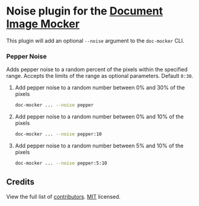 # Noise plugin for the [Document Image Mocker](https://github.com/maylonpedroso/doc-mocker)

This plugin will add an optional `--noise` argument to the `doc-mocker` CLI.

### Pepper Noise
Adds pepper noise to a random percent of the pixels within the specified range.
Accepts the limits of the range as optional parameters. Default `0:30`.

1. Add pepper noise to a random number between 0% and 30% of the pixels
    ```bash
    doc-mocker ... --noise pepper     
    ```
1. Add pepper noise to a random number between 0% and 10% of the pixels
    ```bash
    doc-mocker ... --noise pepper:10  
    ```
1. Add pepper noise to a random number between 5% and 10% of the pixels
    ```bash
    doc-mocker ... --noise pepper:5:10  
    ```

## Credits

View the full list of [contributors](https://github.com/maylonpedroso/doc-mocker-noise-plugin/graphs/contributors).
[MIT](LICENSE) licensed. 